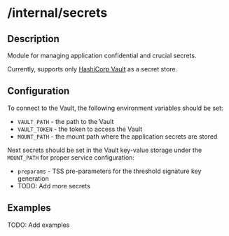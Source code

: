 # /internal/secrets

## Description
Module for managing application confidential and crucial secrets.

Currently, supports only [HashiCorp Vault](https://www.vaultproject.io/) as a secret store.

## Configuration
To connect to the Vault, the following environment variables should be set:
- `VAULT_PATH` - the path to the Vault
- `VAULT_TOKEN` - the token to access the Vault
- `MOUNT_PATH` - the mount path where the application secrets are stored


Next secrets should be set in the Vault key-value storage under the `MOUNT_PATH` for proper service configuration:
- `preparams` - TSS pre-parameters for the threshold signature key generation
- TODO: Add more secrets

## Examples
TODO: Add examples